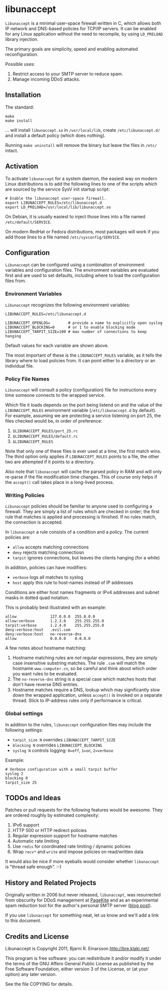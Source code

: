 # libunaccept #

`Libunaccept` is a minimal user-space firewall written in C, which allows both
IP network and DNS-based policies for TCP/IP servers. It can be enabled for
any Linux application without the need to recompile, by using `LD_PRELOAD`
library injection.

The primary goals are simplicity, speed and enabling automated reconfiguration.

Possible uses:

   1. Restrict access to your SMTP server to reduce spam.
   2. Manage incoming DDoS attacks.


## Installation ##

The standard:

    make
    make install

... will install `libunaccept.so` in `/usr/local/lib`, create
`/etc/libunaccept.d/` and install a default policy (which does nothing).

Running `make uninstall` will remove the binary but leave the files in `/etc/`
intact.


## Activation ##

To activate `libunaccept` for a system daemon, the easiest way on modern
Linux distributions is to add the following lines to one of the scripts which
are sourced by the service SysV init startup script:

    # Enable the libunaccept user-space firewall.
    export LIBUNACCEPT_RULES=/etc/libunaccept.d
    export LD_PRELOAD=/usr/local/lib/libunaccept.so

On Debian, it is usually easiest to inject those lines into a file named
`/etc/default/SERVICE`.

On modern RedHat or Fedora distributions, most packages will work if you add
those lines to a file named `/etc/sysconfig/SERVICE`.


## Configuration ##

`Libunaccept` can be configured using a combination of environment
variables and configuration files.  The environment variables are evaluated
first and are used to set defaults, including where to load the configuration
files from.

### Environment Variables ###

`Libunaccept` recognizes the following environment variables:

    LIBUNACCEPT_RULES=/etc/libunaccept.d

    LIBUNACCEPT_OPENLOG=        # provide a name to explicitly open syslog
    LIBUNACCEPT_BLOCKING=0      # or 1 to enable blocking mode
    LIBUNACCEPT_TARPIT_SIZE=100 # max number of connections to keep hanging

Default values for each variable are shown above.

The most important of these is the `LIBUNACCEPT_RULES` variable, as it tells
the library where to load policies from.  It can point either to a directory
or an individual file.

### Policy File Names ###

`Libunaccept` will consult a policy (configuration) file for instructions
every time someone connects to the wrapped service.

Which file it loads depends on the port being listend on and the value of the
`LIBUNACCEPT_RULES` environment variable (`/etc/libunaccept.d` by default).
For example, assuming we are protecting a service listening on port 25, the
files checked would be, in order of preference:

   1. `$LIBUNACCEPT_RULES/port_25.rc`
   2. `$LIBUNACCEPT_RULES/default.rc`
   3. `$LIBUNACCEPT_RULES`

Note that only one of these files is ever used at a time, the first match
wins.  The third option only applies if `LIBUNACCEPT_RULES` points to a file,
the other two are attempted if it points to a directory.

Also note that `libunaccept` will cache the parsed policy in RAM and will
only re-parse if the file modification time changes.  This of course only
helps if the `accept()` call takes place in a long-lived process.

### Writing Policies ###

`Libunaccept` policies should be familiar to anyone used to configuring a
firewall.  They are simply a list of rules which are checked in order; the
first rule that matches is applied and processing is finished.  If no rules
match, the connection is accepted.

In `libunaccept` a rule consists of a condition and a policy.  The current
policies are:

   * `allow` accepts matching connections
   * `deny` rejects matching connectiosn
   * `tarpit` ignores connections, but leaves the clients hanging (for a while)

In addition, policies can have modifiers:

   * `verbose` logs all matches to syslog
   * `host` apply this rule to host-names instead of IP addresses

Conditions are either host names fragments or IPv4 addresses and subnet masks
in dotted quad notation.

This is probably best illustrated with an example:

    allow               127.0.0.0  255.0.0.0
    allow:verbose       1.2.3.0    255.255.255.0
    tarpit:verbose      1.2.4.0    255.255.255.0
    deny:verbose:host   .evil.com
    deny:verbose:host   no-reverse-dns
    allow               0.0.0.0    0.0.0.0

A few notes about hostname matching:

   1. Hostname matching rules are *not* regular expressions, they are simply
      case insensitive substring matches.  The rule `.com` will match the
      hostname `www.computer.cn`, so be careful and think about which order
      you want rules to be evaluated.
   2. The `no-reverse-dns` string is a special case which matches hosts that
      don't have reverse DNS entries.
   3. Hostname matches require a DNS, lookup which may significantly slow
      down the wrapped application, unless `accept()` is invoked on a separate
      thread.  Stick to IP-address rules only if performance is critical.


### Global settings ###

In addition to the rules, `libunaccept` configuration files may include
the following settings:

   * `tarpit_size N` overrides `LIBUNACCEPT_TARPIT_SIZE`
   * `blocking N` overrides `LIBUNACCEPT_BLOCKING`
   * `syslog N` controls logging: `0=off`, `1=on`, `2=verbose`

Example:

    # Verbose configuration with a small tarpit buffer
    syslog 2
    blocking 0
    tarpit_size 25


## TODOs and Ideas ##

Patches or pull requests for the following features would be awesome.  They
are ordered roughly by estimated complexity:

   1. IPv6 support
   2. HTTP 500 or HTTP redirect policies
   3. Regular expression support for hostname matches
   4. Automatic rate limiting
   5. Use `redis` for coordinated rate limiting / dynamic policies
   6. Wrap `recv*` and `write` and impose policies on read/written data

It would also be nice if more eyeballs would consider whether `libunaccept`
is "thread safe enough". :-)


## History and Related Projects ##

Originally written in 2006 but never released, `libunaccept`, was resurrected
from obscurity for DDoS management at [PageKite](https://pagekite.net/) and
as an experimental spam reduction tool for the author's personal SMTP server
([blog post](http://bre.klaki.net/blog/2011/12/09/)).

If you use `libunaccept` for something neat, let us know and we'll add a
link to this document.


## Credits and License ##

Libunaccept is Copyright 2011, Bjarni R. Einarsson <http://bre.klaki.net/>

This program is free software: you can redistribute it and/or modify it under
the terms of the  GNU  Affero General Public License as published by the Free
Software Foundation, either version 3 of the License, or (at your option) any
later version.

See the file COPYING for details.

